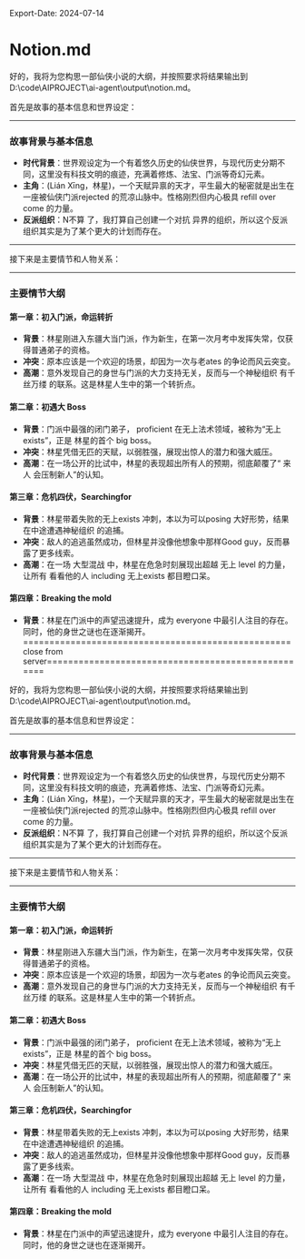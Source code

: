 Export-Date: 2024-07-14

# Notion.md
好的，我将为您构思一部仙侠小说的大纲，并按照要求将结果输出到 D:\code\AIPROJECT\ai-agent\output\notion.md。

首先是故事的基本信息和世界设定：

---

### **故事背景与基本信息**
- **时代背景**：世界观设定为一个有着悠久历史的仙侠世界，与现代历史分期不同，这里没有科技文明的痕迹，充满着修炼、法宝、门派等奇幻元素。
- **主角**：(Lián Xīng，林星)，一个天赋异禀的天才，平生最大的秘密就是出生在一座被仙侠门派rejected 的荒凉山脉中。性格刚烈但内心极具 refill over come 的力量。
- **反派组织**：N不算 了，我打算自己创建一个对抗 异界的组织，所以这个反派组织其实是为了某个更大的计划而存在。

---

接下来是主要情节和人物关系：

---

### **主要情节大纲**
#### **第一章：初入门派，命运转折**
- **背景**：林星刚进入东疆大当门派，作为新生，在第一次月考中发挥失常，仅获得普通弟子的资格。
- **冲突**：原本应该是一个欢迎的场景，却因为一次与老ates 的争论而风云突变。
- **高潮**：意外发现自己的身世与门派的大力支持无关，反而与一个神秘组织 有千丝万缕 的联系。这是林星人生中的第一个转折点。

#### **第二章：初遇大 Boss**
- **背景**：门派中最强的闭门弟子， proficient 在无上法术领域，被称为“无上exists”，正是 林星的首个 big boss。
- **冲突**：林星凭借无匹的天赋，以弱胜强，展现出惊人的潜力和强大威压。
- **高潮**：在一场公开的比试中，林星的表现超出所有人的预期，彻底颠覆了“ 来人 会压制新人”的认知。

#### **第三章：危机四伏，Searchingfor**
- **背景**：林星带着失败的无上exists 冲刺，本以为可以posing 大好形势，结果在中途遭遇神秘组织 的追捕。
- **冲突**：敌人的追逃虽然成功，但林星并没像他想象中那样Good guy，反而暴露了更多线索。
- **高潮**：在一场 大型混战 中，林星在危急时刻展现出超越 无上 level 的力量，让所有 看看他的人 including 无上exists 都目瞪口呆。

#### **第四章：Breaking the mold**
- **背景**：林星在门派中的声望迅速提升，成为 everyone 中最引人注目的存在。同时，他的身世之谜也在逐渐揭开。
===================================================close from server===================================================


好的，我将为您构思一部仙侠小说的大纲，并按照要求将结果输出到 D:\code\AIPROJECT\ai-agent\output\notion.md。

首先是故事的基本信息和世界设定：

---

### **故事背景与基本信息**
- **时代背景**：世界观设定为一个有着悠久历史的仙侠世界，与现代历史分期不同，这里没有科技文明的痕迹，充满着修炼、法宝、门派等奇幻元素。
- **主角**：(Lián Xīng，林星)，一个天赋异禀的天才，平生最大的秘密就是出生在一座被仙侠门派rejected 的荒凉山脉中。性格刚烈但内心极具 refill over come 的力量。
- **反派组织**：N不算 了，我打算自己创建一个对抗 异界的组织，所以这个反派组织其实是为了某个更大的计划而存在。

---

接下来是主要情节和人物关系：

---

### **主要情节大纲**
#### **第一章：初入门派，命运转折**
- **背景**：林星刚进入东疆大当门派，作为新生，在第一次月考中发挥失常，仅获得普通弟子的资格。
- **冲突**：原本应该是一个欢迎的场景，却因为一次与老ates 的争论而风云突变。
- **高潮**：意外发现自己的身世与门派的大力支持无关，反而与一个神秘组织 有千丝万缕 的联系。这是林星人生中的第一个转折点。

#### **第二章：初遇大 Boss**
- **背景**：门派中最强的闭门弟子， proficient 在无上法术领域，被称为“无上exists”，正是 林星的首个 big boss。
- **冲突**：林星凭借无匹的天赋，以弱胜强，展现出惊人的潜力和强大威压。
- **高潮**：在一场公开的比试中，林星的表现超出所有人的预期，彻底颠覆了“ 来人 会压制新人”的认知。

#### **第三章：危机四伏，Searchingfor**
- **背景**：林星带着失败的无上exists 冲刺，本以为可以posing 大好形势，结果在中途遭遇神秘组织 的追捕。
- **冲突**：敌人的追逃虽然成功，但林星并没像他想象中那样Good guy，反而暴露了更多线索。
- **高潮**：在一场 大型混战 中，林星在危急时刻展现出超越 无上 level 的力量，让所有 看看他的人 including 无上exists 都目瞪口呆。

#### **第四章：Breaking the mold**
- **背景**：林星在门派中的声望迅速提升，成为 everyone 中最引人注目的存在。同时，他的身世之谜也在逐渐揭开。